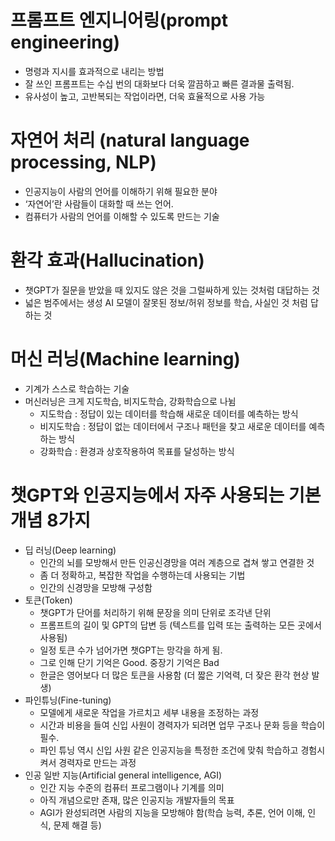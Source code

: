 # 프롬프트 엔지니어링(prompt engineering)
  - 명령과 지시를 효과적으로 내리는 방법
  - 잘 쓰인 프롬프트는 수십 번의 대화보다 더욱 깔끔하고 빠른 결과물 출력됨.
  - 유사성이 높고, 고반복되는 작업이라면, 더욱 효율적으로 사용 가능
# 자연어 처리 (natural language processing, NLP)
  - 인공지능이 사람의 언어를 이해하기 위해 필요한 분야
  - ‘자연어’란 사람들이 대화할 때 쓰는 언어.
  - 컴퓨터가 사람의 언어를 이해할 수 있도록 만드는 기술
# 환각 효과(Hallucination) 
  - 챗GPT가 질문을 받았을 때 있지도 않은 것을 그럴싸하게 있는 것처럼 대답하는 것
  - 넓은 범주에서는 생성 AI 모델이 잘못된 정보/허위 정보를 학습, 사실인 것 처럼 답하는 것
# 머신 러닝(Machine learning)
  - 기계가 스스로 학습하는 기술
  - 머신러닝은 크게 지도학습, 비지도학습, 강화학습으로 나뉨
    - 지도학습 : 정답이 있는 데이터를 학습해 새로운 데이터를 예측하는 방식
    - 비지도학습 : 정답이 없는 데이터에서 구조나 패턴을 찾고 새로운 데이터를 예측하는 방식
    - 강화학습 : 환경과 상호작용하여 목표를 달성하는 방식
# 챗GPT와 인공지능에서 자주 사용되는 기본 개념 8가지
  - 딥 러닝(Deep learning)
    - 인간의 뇌를 모방해서 만든 인공신경망을 여러 계층으로 겹쳐 쌓고 연결한 것
    - 좀 더 정확하고, 복잡한 작업을 수행하는데 사용되는 기법
    - 인간의 신경망을 모방해 구성함
  - 토큰(Token)
    - 챗GPT가 단어를 처리하기 위해 문장을 의미 단위로 조각낸 단위
    - 프롬프트의 길이 및 GPT의 답변 등   (텍스트를 입력 또는 출력하는 모든 곳에서 사용됨)
    - 일정 토큰 수가 넘어가면 챗GPT는 망각을 하게 됨.
    - 그로 인해 단기 기억은 Good. 중장기 기억은 Bad
    - 한글은 영어보다 더 많은 토큰을 사용함 (더 짧은 기억력, 더 잦은 환각 현상 발생)
  - 파인튜닝(Fine-tuning)
    - 모델에게 새로운 작업을 가르치고 세부 내용을 조정하는 과정
    - 시간과 비용을 들여 신입 사원이 경력자가 되려면 업무 구조나 문화 등을 학습이 필수.
    - 파인 튜닝 역시 신입 사원 같은 인공지능을 특정한 조건에 맞춰 학습하고 경험시켜서 경력자로 만드는 과정
  - 인공 일반 지능(Artificial general intelligence, AGI)
    - 인간 지능 수준의 컴퓨터 프로그램이나 기계를 의미
    - 아직 개념으로만 존재, 많은 인공지능 개발자들의 목표
    - AGI가 완성되려면 사람의 지능을 모방해야 함(학습 능력, 추론, 언어 이해, 인식, 문제 해결 등)

    
